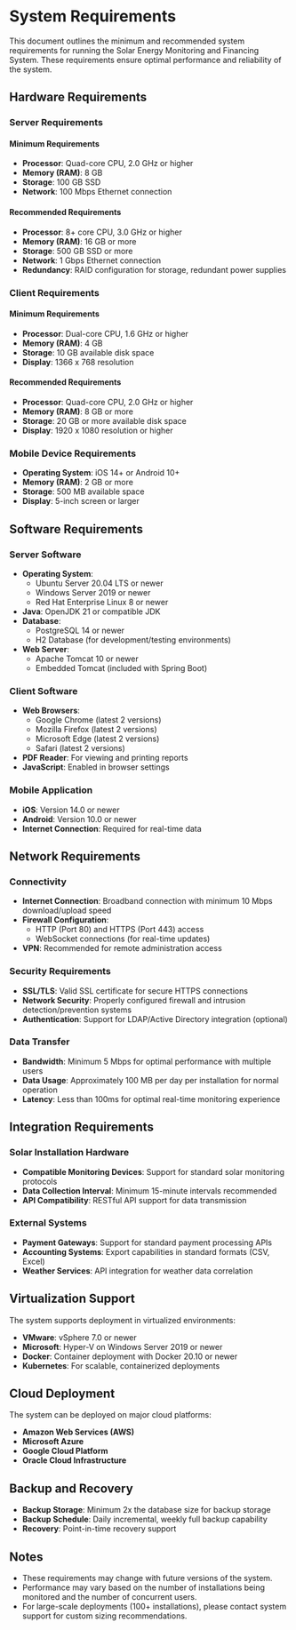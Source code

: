 # System Requirements

This document outlines the minimum and recommended system requirements for running the Solar Energy Monitoring and Financing System. These requirements ensure optimal performance and reliability of the system.

## Hardware Requirements

### Server Requirements

#### Minimum Requirements
- **Processor**: Quad-core CPU, 2.0 GHz or higher
- **Memory (RAM)**: 8 GB
- **Storage**: 100 GB SSD
- **Network**: 100 Mbps Ethernet connection

#### Recommended Requirements
- **Processor**: 8+ core CPU, 3.0 GHz or higher
- **Memory (RAM)**: 16 GB or more
- **Storage**: 500 GB SSD or more
- **Network**: 1 Gbps Ethernet connection
- **Redundancy**: RAID configuration for storage, redundant power supplies

### Client Requirements

#### Minimum Requirements
- **Processor**: Dual-core CPU, 1.6 GHz or higher
- **Memory (RAM)**: 4 GB
- **Storage**: 10 GB available disk space
- **Display**: 1366 x 768 resolution

#### Recommended Requirements
- **Processor**: Quad-core CPU, 2.0 GHz or higher
- **Memory (RAM)**: 8 GB or more
- **Storage**: 20 GB or more available disk space
- **Display**: 1920 x 1080 resolution or higher

### Mobile Device Requirements

- **Operating System**: iOS 14+ or Android 10+
- **Memory (RAM)**: 2 GB or more
- **Storage**: 500 MB available space
- **Display**: 5-inch screen or larger

## Software Requirements

### Server Software

- **Operating System**: 
  - Ubuntu Server 20.04 LTS or newer
  - Windows Server 2019 or newer
  - Red Hat Enterprise Linux 8 or newer
- **Java**: OpenJDK 21 or compatible JDK
- **Database**: 
  - PostgreSQL 14 or newer
  - H2 Database (for development/testing environments)
- **Web Server**: 
  - Apache Tomcat 10 or newer
  - Embedded Tomcat (included with Spring Boot)

### Client Software

- **Web Browsers**:
  - Google Chrome (latest 2 versions)
  - Mozilla Firefox (latest 2 versions)
  - Microsoft Edge (latest 2 versions)
  - Safari (latest 2 versions)
- **PDF Reader**: For viewing and printing reports
- **JavaScript**: Enabled in browser settings

### Mobile Application

- **iOS**: Version 14.0 or newer
- **Android**: Version 10.0 or newer
- **Internet Connection**: Required for real-time data

## Network Requirements

### Connectivity

- **Internet Connection**: Broadband connection with minimum 10 Mbps download/upload speed
- **Firewall Configuration**: 
  - HTTP (Port 80) and HTTPS (Port 443) access
  - WebSocket connections (for real-time updates)
- **VPN**: Recommended for remote administration access

### Security Requirements

- **SSL/TLS**: Valid SSL certificate for secure HTTPS connections
- **Network Security**: Properly configured firewall and intrusion detection/prevention systems
- **Authentication**: Support for LDAP/Active Directory integration (optional)

### Data Transfer

- **Bandwidth**: Minimum 5 Mbps for optimal performance with multiple users
- **Data Usage**: Approximately 100 MB per day per installation for normal operation
- **Latency**: Less than 100ms for optimal real-time monitoring experience

## Integration Requirements

### Solar Installation Hardware

- **Compatible Monitoring Devices**: Support for standard solar monitoring protocols
- **Data Collection Interval**: Minimum 15-minute intervals recommended
- **API Compatibility**: RESTful API support for data transmission

### External Systems

- **Payment Gateways**: Support for standard payment processing APIs
- **Accounting Systems**: Export capabilities in standard formats (CSV, Excel)
- **Weather Services**: API integration for weather data correlation

## Virtualization Support

The system supports deployment in virtualized environments:

- **VMware**: vSphere 7.0 or newer
- **Microsoft**: Hyper-V on Windows Server 2019 or newer
- **Docker**: Container deployment with Docker 20.10 or newer
- **Kubernetes**: For scalable, containerized deployments

## Cloud Deployment

The system can be deployed on major cloud platforms:

- **Amazon Web Services (AWS)**
- **Microsoft Azure**
- **Google Cloud Platform**
- **Oracle Cloud Infrastructure**

## Backup and Recovery

- **Backup Storage**: Minimum 2x the database size for backup storage
- **Backup Schedule**: Daily incremental, weekly full backup capability
- **Recovery**: Point-in-time recovery support

## Notes

- These requirements may change with future versions of the system.
- Performance may vary based on the number of installations being monitored and the number of concurrent users.
- For large-scale deployments (100+ installations), please contact system support for custom sizing recommendations.
